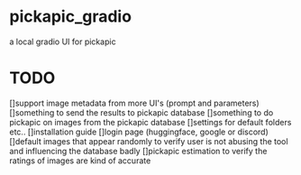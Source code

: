 # pickapic_gradio
a local gradio UI for pickapic

# TODO
[]support image metadata from more UI's (prompt and parameters)
[]something to send the results to pickapic database
[]something to do pickapic on images from the pickapic database
[]settings for default folders etc..
[]installation guide
[]login page (huggingface, google or discord)
[]default images that appear randomly to verify user is not abusing the tool and influencing the database badly
[]pickapic estimation to verify the ratings of images are kind of accurate
